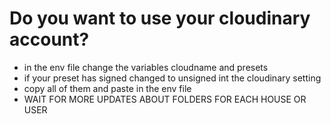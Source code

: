 # Do you want to use your cloudinary account?

- in the env file change the variables cloudname and presets
- if your preset has signed changed to unsigned int the cloudinary setting
- copy all of them and paste in the env file
- WAIT FOR MORE UPDATES ABOUT FOLDERS FOR EACH HOUSE OR USER